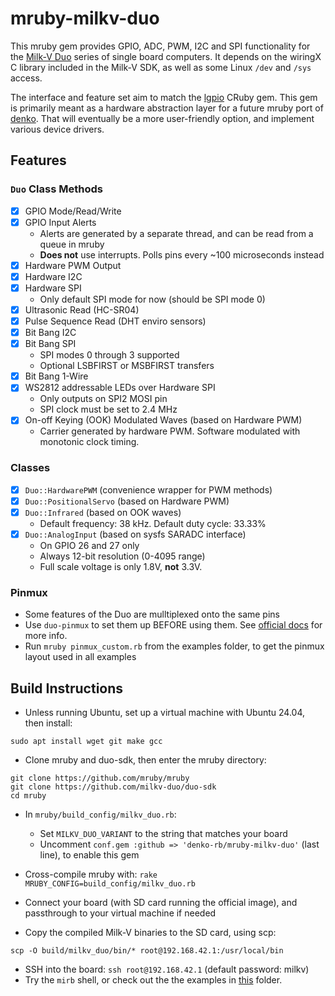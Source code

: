 # mruby-milkv-duo

This mruby gem provides GPIO, ADC, PWM, I2C and SPI functionality for the [Milk-V Duo](https://milkv.io/duo) series of single board computers. It depends on the wiringX C library included in the Milk-V SDK, as well as some Linux `/dev` and `/sys` access.

The interface and feature set aim to match the [lgpio](https://github.com/denko-rb/lgpio) CRuby gem. This gem is primarily meant as a hardware abstraction layer for a future mruby port of [denko](https://github.com/denko-rb/denko). That will eventually be a more user-friendly option, and implement various device drivers.

## Features

### `Duo` Class Methods

- [x] GPIO Mode/Read/Write
- [x] GPIO Input Alerts
  - Alerts are generated by a separate thread, and can be read from a queue in mruby
  - **Does not** use interrupts. Polls pins every ~100 microseconds instead
- [x] Hardware PWM Output
- [x] Hardware I2C
- [x] Hardware SPI
  - Only default SPI mode for now (should be SPI mode 0)
- [x] Ultrasonic Read (HC-SR04)
- [x] Pulse Sequence Read (DHT enviro sensors)
- [x] Bit Bang I2C
- [x] Bit Bang SPI
  - SPI modes 0 through 3 supported
  - Optional LSBFIRST or MSBFIRST transfers
- [x] Bit Bang 1-Wire
- [x] WS2812 addressable LEDs over Hardware SPI
  - Only outputs on SPI2 MOSI pin
  - SPI clock must be set to 2.4 MHz
- [x] On-off Keying (OOK) Modulated Waves (based on Hardware PWM)
  - Carrier generated by hardware PWM. Software modulated with monotonic clock timing.

### Classes

- [x] `Duo::HardwarePWM` (convenience wrapper for PWM methods)
- [x] `Duo::PositionalServo` (based on Hardware PWM)
- [x] `Duo::Infrared` (based on OOK waves)
  - Default frequency: 38 kHz. Default duty cycle: 33.33%
- [X] `Duo::AnalogInput` (based on sysfs SARADC interface)
  - On GPIO 26 and 27 only
  - Always 12-bit resolution (0-4095 range)
  - Full scale voltage is only 1.8V, **not** 3.3V.

### Pinmux

- Some features of the Duo are mulltiplexed onto the same pins
- Use `duo-pinmux` to set them up BEFORE using them. See [official docs](https://milkv.io/docs/duo/application-development/pinmux) for more info.
- Run `mruby pinmux_custom.rb` from the examples folder, to get the pinmux layout used in all examples

## Build Instructions
- Unless running Ubuntu, set up a virtual machine with Ubuntu 24.04, then install:

```console
sudo apt install wget git make gcc
```

- Clone mruby and duo-sdk, then enter the mruby directory:

```console
git clone https://github.com/mruby/mruby
git clone https://github.com/milkv-duo/duo-sdk
cd mruby
```

- In `mruby/build_config/milkv_duo.rb`:
  - Set `MILKV_DUO_VARIANT` to the string that matches your board
  - Uncomment `conf.gem :github => 'denko-rb/mruby-milkv-duo'` (last line), to enable this gem

- Cross-compile mruby with: `rake MRUBY_CONFIG=build_config/milkv_duo.rb`
- Connect your board (with SD card running the official image), and passthrough to your virtual machine if needed
- Copy the compiled Milk-V binaries to the SD card, using scp:

```console
scp -O build/milkv_duo/bin/* root@192.168.42.1:/usr/local/bin
```

- SSH into the board: `ssh root@192.168.42.1` (default password: milkv)
- Try the `mirb` shell, or check out the the examples in [this](examples) folder.
